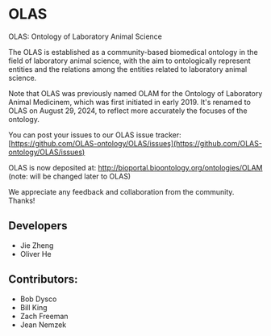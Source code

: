 # OLAS
OLAS: Ontology of Laboratory Animal Science 

The OLAS is established as a community-based biomedical ontology in the field of laboratory animal science, with the aim to ontologically represent entities and the relations among the entities related to laboratory animal science. 

Note that OLAS was previously named OLAM for the Ontology of Laboratory Animal Medicinem, which was first initiated in early 2019. It's renamed to OLAS on August 29, 2024, to reflect more accurately the focuses of the ontology. 

You can post your issues to our OLAS issue tracker: 
[https://github.com/OLAS-ontology/OLAS/issues](https://github.com/OLAS-ontology/OLAS/issues)

OLAS is now deposited at:
http://bioportal.bioontology.org/ontologies/OLAM (note: will be changed later to OLAS)

We appreciate any feedback and collaboration from the community. Thanks!

## Developers
- Jie Zheng
- Oliver He

## Contributors:
- Bob Dysco
- Bill King
- Zach Freeman
- Jean Nemzek
  
  
